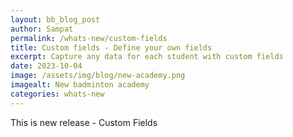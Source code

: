 ```yaml
---
layout: bb_blog_post
author: Sampat
permalink: /whats-new/custom-fields
title: Custom fields - Define your own fields
excerpt: Capture any data for each student with custom fields
date: 2023-10-04
image: /assets/img/blog/new-academy.png
imagealt: New badminton academy
categories: whats-new
---
```


This is new release - Custom Fields